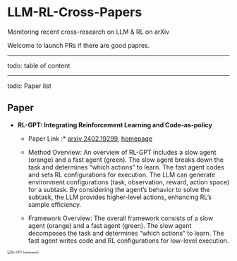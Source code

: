 # LLM-RL-Cross-Papers
Monitoring recent cross-research on LLM &amp; RL on arXiv

Welcome to launch PRs if there are good papres.

***

todo: table of content



***

todo: Paper list

## Paper



- **RL-GPT: Integrating Reinforcement Learning and Code-as-policy**

  - Paper Link :* [arxiv 2402.19299](https://arxiv.org/abs/2402.19299),  [homepage](https://sites.google.com/view/rl-gpt/)

  - Method Overview: An overview of RL-GPT includes a slow agent (orange) and a fast agent (green). The slow agent breaks down the task and determines “which actions” to learn. The fast agent codes and sets RL configurations for execution. The LLM can generate environment configurations (task, observation, reward, action space) for a subtask. By considering the agent’s behavior to solve the subtask, the LLM provides higher-level actions, enhancing RL’s sample efficiency.

  - Framework Overview: The overall framework consists of a slow agent (orange) and a fast agent (green). The slow agent decomposes the task and determines “which actions” to learn. The fast agent writes code and RL configurations for low-level execution.

<img src="/home/ubuntu/Desktop/LLM-RL-Cross-Papers/images/RL-GPT framework.png" alt="RL-GPT framework" style="zoom: 50%;" />











